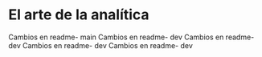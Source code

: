 # El arte de la analítica
Cambios en readme- main
Cambios en readme- dev
Cambios en readme- dev
Cambios en readme- dev
Cambios en readme- dev
